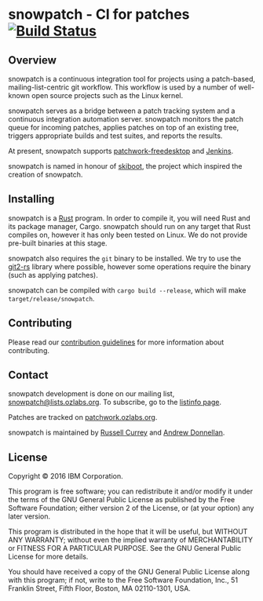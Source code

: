 snowpatch - CI for patches [![Build Status](https://travis-ci.org/ruscur/snowpatch.svg?branch=master)](https://travis-ci.org/ruscur/snowpatch)
==========================

Overview
-------

snowpatch is a continuous integration tool for projects using a patch-based,
mailing-list-centric git workflow. This workflow is used by a number of
well-known open source projects such as the Linux kernel.

snowpatch serves as a bridge between a patch tracking system and a continuous
integration automation server. snowpatch monitors the patch queue for incoming
patches, applies patches on top of an existing tree, triggers appropriate
builds and test suites, and reports the results.

At present, snowpatch supports
[patchwork-freedesktop](http://github.com/dlespiau/patchwork) and
[Jenkins](http://jenkins-ci.org).

snowpatch is named in honour of
[skiboot](https://github.com/open-power/skiboot), the project which inspired the
creation of snowpatch.


Installing
----------

snowpatch is a [Rust](https://www.rust-lang.org) program.  In order to compile 
it, you will need Rust and its package manager, Cargo.  snowpatch should run 
on any target that Rust compiles on, however it has only been tested on Linux.
We do not provide pre-built binaries at this stage.

snowpatch also requires the `git` binary to be installed.  We try to use the 
[git2-rs](https://github.com/alexcrichton/git2-rs) library where possible,
however some operations require the binary (such as applying patches).

snowpatch can be compiled with `cargo build --release`, which will make
`target/release/snowpatch`.


Contributing
------------

Please read our [contribution guidelines](CONTRIBUTING.md) for more
information about contributing.


Contact
------

snowpatch development is done on our mailing list,
[snowpatch@lists.ozlabs.org](mailto:snowpatch@lists.ozlabs.org). To
subscribe, go to the
[listinfo page](https://lists.ozlabs.org/listinfo/snowpatch).

Patches are tracked on
[patchwork.ozlabs.org](https://patchwork.ozlabs.org/project/snowpatch/).

snowpatch is maintained by
[Russell Currey](mailto:ruscur@russell.cc) and
[Andrew Donnellan](mailto:andrew.donnellan@au1.ibm.com).


License
-------
Copyright © 2016 IBM Corporation.

This program is free software; you can redistribute it and/or modify it under
the terms of the GNU General Public License as published by the Free Software
Foundation; either version 2 of the License, or (at your option) any later
version.

This program is distributed in the hope that it will be useful, but WITHOUT ANY
WARRANTY; without even the implied warranty of MERCHANTABILITY or FITNESS FOR A
PARTICULAR PURPOSE.  See the GNU General Public License for more details.

You should have received a copy of the GNU General Public License along with
this program; if not, write to the Free Software Foundation, Inc., 51 Franklin
Street, Fifth Floor, Boston, MA 02110-1301, USA.
